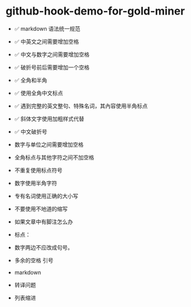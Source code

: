 # github-hook-demo-for-gold-miner


* ✅ markdown 语法统一规范
* ✅ 中英文之间需要增加空格
* ✅ 中文与数字之间需要增加空格
* ✅ 破折号前后需要增加一个空格
* ✅ 全角和半角
* ✅ 使用全角中文标点
* ✅ 遇到完整的英文整句、特殊名词，其內容使用半角标点
* ✅ 斜体文字使用加粗样式代替
* ✅ 中文破折号

* 数字与单位之间需要增加空格
* 全角标点与其他字符之间不加空格
* 不重复使用标点符号
* 数字使用半角字符
* 专有名词使用正确的大小写
* 不要使用不地道的缩写
* 如果文章中有脚注怎么办

* 标点：
* 数字两边不应改成句号。
* 多余的空格 引号

* markdown 
* 转译问题
* 列表缩进